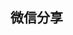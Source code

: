 <div style="height: 3000px;"></div>
<h2 id="share">微信分享</h2>
<div style="height: 3000px;"></div>
<h2 id="share1">微信分享1</h2>